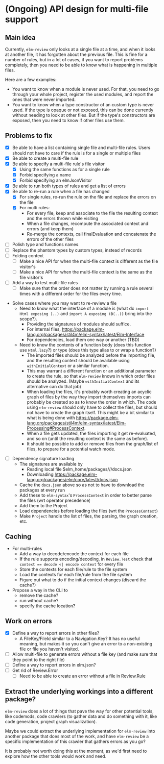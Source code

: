 # (Ongoing) API design for multi-file support

## Main idea

Currently, `elm-review` only looks at a single file at a time, and when it looks at another file, it has forgotten about the previous file. This is fine for a number of rules, but in a lot of cases, if you want to report problems completely, then you need to be able to know what is happening in multiple files.

Here are a few examples:
- You want to know when a module is never used. For that, you need to go through your whole project, register the used modules, and report the ones that were never imported.
- You want to know when a type constructor of an custom type is never used. If the type is opaque or not exposed, this can be done currently without needing to look at other files. But if the type's constructors are exposed, then you need to know if other files use them.

## Problems to fix

- [X] Be able to have a list containing single file and multi-file rules.
  Users should not have to care if the rule is for a single or multiple files
- [X] Be able to create a multi-file rule
- [X] Be able to specify a multi-file rule's file visitor
    - [X] Using the same functions as for a single rule
    - [X] Forbid specifying a name
    - [X] Forbid specifying an elmJsonVisitor
- [X] Be able to run both types of rules and get a list of errors
- [X] Be able to re-run a rule when a file has changed
    - [X] For single rules, re-run the rule on the file and replace the errors on the file
    - [X] For multi rules:
        - For every file, keep and associate to the file the resulting context and the errors thrown while visiting
        - When a file changes, recompute the associated context and errors (and keep them)
        - Re-merge the contexts, call finalEvaluation and concatenate the errors of the other files
- [ ] Polish type and functions names
- [ ] Replace the phantom types by custom types, instead of records
- [ ] Folding context
    - [ ] Make a nice API for when the multi-file context is different as the file visitor's
    - [ ] Make a nice API for when the multi-file context is the same as the file visitor's
- [ ] Add a way to test multi-file rules
    - [ ] Make sure that the order does not matter by running a rule several
      times with a different order for the files every time.

- Solve cases where you may want to re-review a file
    - Need to know what the interface of a module is (what do `import Html exposing (..)` and `import A exposing (B(..))` bring into the scope?).
        - Providing the signatures of modules should suffice.
        - For internal files, https://package.elm-lang.org/packages/stil4m/elm-syntax/latest/Elm-Interface
        - For dependencies, load them one way or another (TBD)
    - Need to know the contents of a function body (does this function use `Html.lazy`?) or type (does this type alias to or wrap a function?)
        - The imported files should be analyzed before the importing file, and the resulting context should be available using `withInitialContext` or a similar function.
        - This may warrant a different function or an additional parameter to create the rule, so that `elm-review` knows in which order files should be analyzed. (Maybe `withInitialContext` and its alternative can do that job)
        - When loading the files, it's probably worth creating an acyclic graph of files by the way they import themselves imports can probably be created so as to know the order in which. The code using `elm-review` should only have to collect the files, but should not have to create the graph itself. This might be a bit similar to what is being done with https://package.elm-lang.org/packages/stil4m/elm-syntax/latest/Elm-Processing#ProcessContext.
        - When a file gets updated, the files importing it get re-evaluated, and so on (until the resulting context is the same as before).
        - It should be possible to add or remove files from the graph/list of files, to prepare for a potential watch mode.

- [ ] Dependency signature loading
    - The signatures are available by
        - Reading local file $elm_home/packages/<author>/<packagename>/docs.json
        - Downloading https://package.elm-lang.org/packages/elm/core/latest/docs.json
    - Cache the `docs.json` above so as not to have to download the packages at every run
    - Add these to `elm-syntax`'s `ProcessContext` in order to better parse the files (wrt operator precedence)
    - Add them to the Project
    - Load dependencies before loading the files (wrt the `ProcessContext`)
    - Make `Project` handle the list of files, the parsing, the graph creation, etc.

## Caching

- For multi-rules
  - Add a way to decode/encode the context for each file
  - If the rule supports encoding/decoding, in `Review.Test` check that `context == decode <| encode context` for every file
  - Store the contexts for each file/rule to the file system
  - Load the contexts for each file/rule from the file system
  - Figure out what to do if the initial context changes (discard the cache?)
- Propose a way in the CLI to
  - remove the cache?
  - run without cache?
  - specify the cache location?

## Work on errors

- [X] Define a way to report errors in other files?
    - A FileKey/FileId similar to a Navigation.Key? It has no useful meaning, but
      makes it so you can't give an error to a non-existing file or file you haven't visited.
- [ ] Allow multi-file to generate errors without a file key (and make sure that they point to the right file)
- [ ] Define a way to report errors in elm.json?
- [ ] Get rid of Review.Error
    - [ ] Need to be able to create an error without a file in Review.Rule

## Extract the underlying workings into a different package?

`elm-review` does a lot of things that pave the way for other potential tools, like codemods, code crawlers
(to gather data and do something with it, like code generation, project graph visualization).

Maybe we could extract the underlying implementation for `elm-review` into another package that does most of the work, and have `elm-review` be a specific implementation of this crawler that gathers errors as you go?

It is probably not worth doing this at the moment, as we'd first need to explore how the other tools would work and need.
